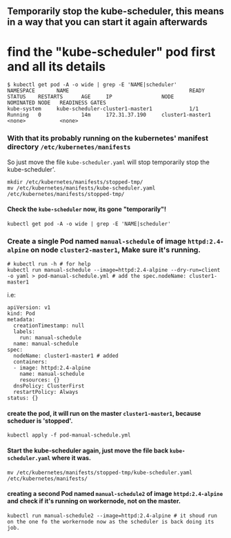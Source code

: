 ## Temporarily stop the kube-scheduler, this means in a way that you can start it again afterwards
# find the "kube-scheduler" pod first and all its details 
```
$ kubectl get pod -A -o wide | grep -E 'NAME|scheduler'
NAMESPACE       NAME                                       READY   STATUS    RESTARTS      AGE     IP                NODE               NOMINATED NODE   READINESS GATES
kube-system     kube-scheduler-cluster1-master1            1/1     Running   0             14m     172.31.37.190     cluster1-master1   <none>           <none>
```

### With that its probably running on the kubernetes' manifest directory `/etc/kubernetes/manifests`
So just move the file `kube-scheduler.yaml` will stop temporarily stop the kube-scheduler'.
```
mkdir /etc/kubernetes/manifests/stopped-tmp/
mv /etc/kubernetes/manifests/kube-scheduler.yaml  /etc/kubernetes/manifests/stopped-tmp/
```

#### Check the `kube-scheduler` now, its gone "temporarily"!
```
kubectl get pod -A -o wide | grep -E 'NAME|scheduler' 
```
 ### Create a single Pod named `manual-schedule` of image `httpd:2.4-alpine` on node `cluster2-master1`, Make sure it's running.
```
# kubectl run -h # for help
kubectl run manual-schedule --image=httpd:2.4-alpine --dry-run=client -o yaml > pod-manual-schedule.yml # add the spec.nodeName: cluster1-master1
```
i.e:
```
apiVersion: v1
kind: Pod
metadata:
  creationTimestamp: null
  labels:
    run: manual-schedule
  name: manual-schedule
spec:
  nodeName: cluster1-master1 # added 
  containers:
  - image: httpd:2.4-alpine
    name: manual-schedule
    resources: {}
  dnsPolicy: ClusterFirst
  restartPolicy: Always
status: {}
```

#### create the pod, it will run on the master `cluster1-master1`, because scheduer is 'stopped'.
```
kubectl apply -f pod-manual-schedule.yml
```

#### Start the kube-scheduler again, just move the file back `kube-scheduler.yaml` where it was.
```
mv /etc/kubernetes/manifests/stopped-tmp/kube-scheduler.yaml /etc/kubernetes/manifests/
```


#### creating a second Pod named `manual-schedule2` of image `httpd:2.4-alpine` and check if it's running on workernode, not on the master.
```
kubectl run manual-schedule2 --image=httpd:2.4-alpine # it shoud run on the one fo the workernode now as the scheduler is back doing its job.
```



